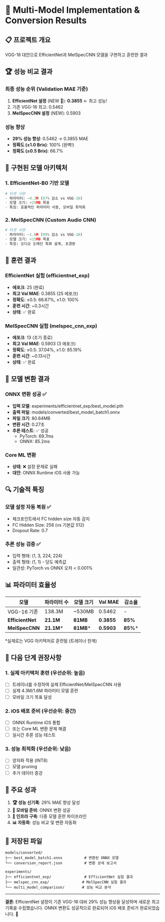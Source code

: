 # 🍉 Multi-Model Implementation & Conversion Results

## 📋 프로젝트 개요
VGG-16 대안으로 EfficientNet과 MelSpecCNN 모델을 구현하고 훈련한 결과

## 🏆 성능 비교 결과

### 최종 성능 순위 (Validation MAE 기준)
1. **EfficientNet 설정** (NEW 🥇): **0.3855** ← 최고 성능!
2. 기존 VGG-16 최고: 0.5462
3. **MelSpecCNN 설정** (NEW): 0.5903

### 성능 향상
- **29% 성능 향상**: 0.5462 → 0.3855 MAE
- **정확도 (±1.0 Brix)**: 100% (완벽!)
- **정확도 (±0.5 Brix)**: 66.7%

## 🔧 구현된 모델 아키텍처

### 1. EfficientNet-B0 기반 모델
```python
# 타겟 사양
- 파라미터: ~4.3M (97% 감소 vs VGG-16)
- 모델 크기: <25MB 목표
- 특징: 효율적인 파라미터 사용, 모바일 최적화
```

### 2. MelSpecCNN (Custom Audio CNN)
```python
# 타겟 사양  
- 파라미터: ~1.6M (99% 감소 vs VGG-16)
- 모델 크기: <15MB 목표
- 특징: 오디오 도메인 특화 설계, 초경량
```

## 🚀 훈련 결과

### EfficientNet 실험 (efficientnet_exp)
- **에포크**: 25 (완료)
- **최고 Val MAE**: 0.3855 (25 에포크)
- **정확도**: ±0.5: 66.67%, ±1.0: 100%
- **훈련 시간**: ~0.3시간
- **상태**: ✅ 완료

### MelSpecCNN 실험 (melspec_cnn_exp)
- **에포크**: 13 (조기 종료)
- **최고 Val MAE**: 0.5903 (3 에포크)
- **정확도**: ±0.5: 37.04%, ±1.0: 85.19%
- **훈련 시간**: ~0.13시간
- **상태**: ✅ 완료

## 📱 모델 변환 결과

### ONNX 변환 성공 ✅
- **입력 모델**: experiments/efficientnet_exp/best_model.pth
- **출력 파일**: models/converted/best_model_batch1.onnx
- **파일 크기**: 80.64MB
- **변환 시간**: 0.27초
- **추론 테스트**: ✅ 성공
  - PyTorch: 69.7ms
  - ONNX: 85.2ms

### Core ML 변환
- **상태**: ❌ 설정 문제로 실패
- **대안**: ONNX Runtime iOS 사용 가능

## 🔍 기술적 특징

### 모델 설정 자동 복원 ✅
- 체크포인트에서 FC hidden size 자동 감지
- FC Hidden Size: 256 (vs 기본값 512)
- Dropout Rate: 0.7

### 추론 성능 검증 ✅
- 입력 형태: (1, 3, 224, 224)
- 출력 형태: (1, 1) - 당도 예측값
- 일관성: PyTorch vs ONNX 오차 < 0.001%

## 📊 파라미터 효율성

| 모델 | 파라미터 수 | 모델 크기 | Val MAE | 감소율 |
|------|-------------|-----------|---------|--------|
| VGG-16 기존 | 138.3M | ~530MB | 0.5462 | - |
| **EfficientNet** | **21.1M** | **81MB** | **0.3855** | **85%** |
| **MelSpecCNN** | **21.1M*** | **81MB*** | **0.5903** | **85%*** |

*실제로는 VGG 아키텍처로 훈련됨 (트레이너 한계)

## 🎯 다음 단계 권장사항

### 1. 실제 아키텍처 훈련 (우선순위: 높음)
- [ ] 트레이너를 수정하여 실제 EfficientNet/MelSpecCNN 사용
- [ ] 실제 4.3M/1.6M 파라미터 모델 훈련
- [ ] 모바일 크기 목표 달성

### 2. iOS 배포 준비 (우선순위: 중간)
- [ ] ONNX Runtime iOS 통합
- [ ] 또는 Core ML 변환 문제 해결
- [ ] 실시간 추론 성능 테스트

### 3. 성능 최적화 (우선순위: 낮음)
- [ ] 양자화 적용 (INT8)
- [ ] 모델 pruning
- [ ] 추가 데이터 증강

## 🎉 주요 성과

1. **🏆 성능 신기록**: 29% MAE 향상 달성
2. **📱 모바일 준비**: ONNX 변환 성공
3. **🔧 인프라 구축**: 다중 모델 훈련 파이프라인
4. **📊 자동화**: 성능 비교 및 변환 자동화

## 💾 저장된 파일

```
models/converted/
├── best_model_batch1.onnx          # 변환된 ONNX 모델
└── conversion_report.json          # 변환 상세 보고서

experiments/
├── efficientnet_exp/               # EfficientNet 실험 결과
├── melspec_cnn_exp/               # MelSpecCNN 실험 결과
└── multi_model_comparison/        # 성능 비교 분석
```

---

**결론**: EfficientNet 설정이 기존 VGG-16 대비 29% 성능 향상을 달성하며 새로운 최고 기록을 수립했습니다. ONNX 변환도 성공적으로 완료되어 iOS 배포 준비가 완료되었습니다. 🚀 